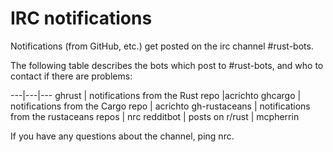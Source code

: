 # IRC notifications

Notifications (from GitHub, etc.) get posted on the irc channel #rust-bots.

The following table describes the bots which post to #rust-bots, and who to contact if there are problems:

---|---|---
ghrust | notifications from the Rust repo |acrichto
ghcargo | notifications from the Cargo repo | acrichto
gh-rustaceans | notifications from the rustaceans repos | nrc
redditbot | posts on r/rust | mcpherrin

If you have any questions about the channel, ping nrc.
